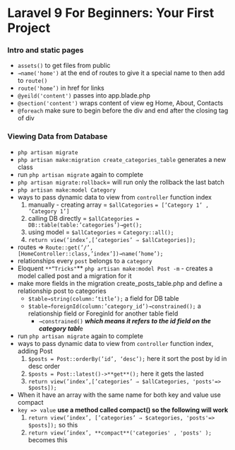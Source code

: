 # ****Laravel 9 For Beginners: Your First Project****




### Intro and static pages

- `assets()` to get files from public
- `→name('home')` at the end of routes to give it a special name to then add to `route()`
- `route('home’)` in href for links
- `@yeild('content')` passes into app.blade.php
- `@section('content')` wraps content of view eg Home, About, Contacts
- `@foreach` make sure to begin before the div and end after the closing tag of div

### Viewing Data from Database

- `php artisan migrate`
- `php artisan make:migration create_categories_table` generates a new class
- run  `php artisan migrate` again to complete
- `php artisan migrate:rollback`= will run only the rollback the last batch
- `php artisan make:model Category`
- ways to pass dynamic data to view from `controller` function index
    1. manually - creating array  = `$allCategories` `= [’Category 1’ , ’Category 1’]`
    2. calling DB directly = `$allCategories = DB::table(table:’categories’)→get();` 
    3. using model = `$allCategories` = `Category::all();`
    4. `return view(’index’,[’categories’ ⇒ $allCategories]);`
- routes ⇒ `Route::get(’/’,[HomeController::class,’index’])→name(’home’);`
- relationships every `post` belongs to a `category`
- Eloquent `**“Tricks"`**  `php artisan make:model Post -m`  - creates a model called post and a migration for it
- make more fields in the migration create_posts_table.php and define a relationship post to categories
    - `$table→string(column:’title’);`  a field for DB table
    - `$table→foreignId(column:’category_id’)→constrained();` a relationship field or ForeginId for another table field
        - `→constrained()` ***which means it refers to the id field on the category tabl***e
- run  `php artisan migrate` again to complete
- ways to pass dynamic data to view from `controller` function index, adding Post
    1. `$posts = Post::orderBy(’id’, ‘desc’);` here it sort the post by id in desc order
    2. `$posts = Post::latest()->**get**();`  here it gets the lasted 
    3. `return view(’index’,[’categories’ ⇒ $allCategories, 'posts'=> $posts]);`
- When it have an array  with the same name for both key and value use compact
- `key => value`  **use a method called compact()  so the following will work**
    1. `return view(’index’, [’categories’ ⇒ $categories, 'posts'=> $posts]);` so this 
    2. `return view(’index’, **compact**('categories' , 'posts' );` becomes this

